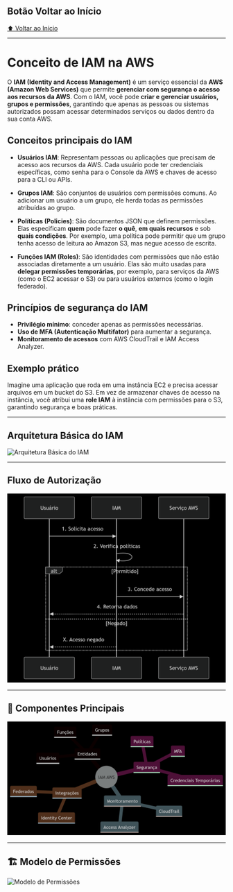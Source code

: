 ## Botão Voltar ao Início
[⬆️ Voltar ao Início](https://github.com/Marcos-Ramoss/aws-cloud-practitioner)

---

# Conceito de IAM na AWS

O **IAM (Identity and Access Management)** é um serviço essencial da **AWS (Amazon Web Services)** que permite **gerenciar com segurança o acesso aos recursos da AWS**. Com o IAM, você pode **criar e gerenciar usuários, grupos e permissões**, garantindo que apenas as pessoas ou sistemas autorizados possam acessar determinados serviços ou dados dentro da sua conta AWS.

## Conceitos principais do IAM

- **Usuários IAM**: Representam pessoas ou aplicações que precisam de acesso aos recursos da AWS. Cada usuário pode ter credenciais específicas, como senha para o Console da AWS e chaves de acesso para a CLI ou APIs.

- **Grupos IAM**: São conjuntos de usuários com permissões comuns. Ao adicionar um usuário a um grupo, ele herda todas as permissões atribuídas ao grupo.

- **Políticas (Policies)**: São documentos JSON que definem permissões. Elas especificam **quem** pode fazer **o quê**, **em quais recursos** e sob **quais condições**. Por exemplo, uma política pode permitir que um grupo tenha acesso de leitura ao Amazon S3, mas negue acesso de escrita.

- **Funções IAM (Roles)**: São identidades com permissões que não estão associadas diretamente a um usuário. Elas são muito usadas para **delegar permissões temporárias**, por exemplo, para serviços da AWS (como o EC2 acessar o S3) ou para usuários externos (como o login federado).

## Princípios de segurança do IAM

- **Privilégio mínimo**: conceder apenas as permissões necessárias.
- **Uso de MFA (Autenticação Multifator)** para aumentar a segurança.
- **Monitoramento de acessos** com AWS CloudTrail e IAM Access Analyzer.

## Exemplo prático

Imagine uma aplicação que roda em uma instância EC2 e precisa acessar arquivos em um bucket do S3. Em vez de armazenar chaves de acesso na instância, você atribui uma **role IAM** à instância com permissões para o S3, garantindo segurança e boas práticas.

---


##  Arquitetura Básica do IAM
![ Arquitetura Básica do IAM](/images/Arquitetura%20Básica%20do%20IAM.png)

---

## Fluxo de Autorização
![CFluxo de Autorização](/images/Fluxo%20de%20Autorização%20iam.png)

---

## 🧩 Componentes Principais
![Componentes Principais](/images/Componentes%20Principais.png)


---

## 🏗️ Modelo de Permissões
![Modelo de Permissões](/images/Modelo%20de%20Permissões.png)

